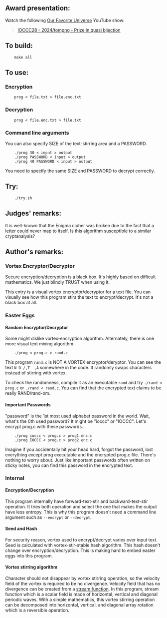 ## Award presentation:

Watch the following [Our Favorite Universe](https://www.youtube.com/@OurFavoriteUniverse) YouTube show:

> [IOCCC28 - 2024/tompng - Prize in quasi bijection](https://www.youtube.com/watch?v=9C4PpNCst8Y)


## To build:

``` <!---sh-->
    make all
```


## To use:


### Encryption

``` <!---sh-->
    prog < file.txt > file.enc.txt
```


### Decryption

``` <!---sh-->
    prog < file.enc.txt > file.txt
```


### Command line arguments

You can also specify SIZE of the text-stirring area and a PASSWORD.

``` <!---sh-->
    ./prog 30 < input > output
    ./prog PASSWORD < input > output
    ./prog 40 PASSWORD < input > output
```

You need to specify the same SIZE and PASSWORD to decrypt correctly.


## Try:

``` <!---sh-->
    ./try.sh
```


## Judges' remarks:

It is well-known that the Enigma cipher was broken due to the fact that a letter could never map to itself.
Is this algorithm susceptible to a similar cryptanalysis?


## Author's remarks:


### Vortex Encryptor/Decryptor

Secure encryption/decryption is a black box. It's highly based on difficult mathematics. We just blindly TRUST when using it.

This entry is a visual vortex encryptor/decryptor for a text file.
You can visually see how this program stirs the text to encrypt/decrypt. It's not a black box at all.


### Easter Eggs


#### Random Encryptor/Decryptor

Some might dislike vortex-encryption algorithm. Alternately, there is one more visual text mixing algorithm.

``` <!---sh-->
    ./prog < prog.c > rand.c
```

This program `rand.c` is NOT A VORTEX encryptor/deryptor. You can see the text `N O /,T  ,A` somewhere in the code. It randomly swaps characters instead of stirring with vortex.

To check the randomness, compile it as an executable `rand` and try `./rand < prog.c` or `./rand < rand.c`.
You can find that the encrypted text claims to be really RAND/rand-om.


#### Important Passwords

"password" is the 1st most used alphabet password in the world. Wait, what's the 0th used password? It might be "ioccc" or "IOCCC".
Let's encrypt prog.c with these passwords.

``` <!---sh-->
    ./prog ioccc < prog.c > prog1.enc.c
    ./prog IOCCC < prog.c > prog2.enc.c
```

Imagine if you accidentally hit your head hard, forgot the password, lost everything except prog executable and the encrypted prog.c file.
There's nothing to worry about. Just like important passwords often written on sticky notes, you can find this password in the encrypted text.


### Internal


#### Encryption/Decryption

This program internally have forward-text-stir and backward-text-stir operation.
It tries both operation and select the one that makes the output have less entropy.
This is why this program doesn't need a command line argument such as `--encrypt` or `--decrypt`.


#### Seed and Hash

For security reason, vortex used to encrypt/decrypt varies over input text.
Seed is calculated with vortex-stir-stable hash algorithm. This hash doesn't change over encryption/decryption.
This is making hard to embed easter eggs into this program.


#### Vortex stirring algorithm

Character should not disappear by vortex stirring operation, so the velocity field of the vortex is required to be no divergence.
Velocity field that has no divergence can be created from a [stream function](https://en.wikipedia.org/wiki/Stream_function).
In this program, stream function which is a scalar field is made of horizontal, vertical and diagonal periodic waves.
With a simple mathematics, this vortex stirring operation can be decomposed into horizontal, vertical, and diagonal array rotation which is a reversible operation.


<!--

    Copyright © 1984-2025 by Landon Curt Noll and Leonid A. Broukhis.  All Rights Reserved.

    You are free to share and adapt this file under the terms of this license:

        Creative Commons Attribution-ShareAlike 4.0 International (CC BY-SA 4.0)

    For more information, see:

        https://creativecommons.org/licenses/by-sa/4.0/

-->
